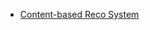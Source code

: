 - [Content-based Reco System](https://github.com/thomhopmans/themarketingtechnologist/tree/master/5_content_based_recommender)
